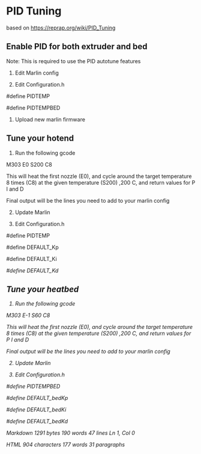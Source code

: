 
# PID Tuning

based on https://reprap.org/wiki/PID_Tuning  

## Enable PID for both extruder and bed  

Note: This is required to use the PID autotune features  

1. Edit Marlin config
	  
 1.  Edit Configuration.h

         
  
 #define PIDTEMP
           
 #define PIDTEMPBED
  
  
1. Upload new marlin firmware  
  

## Tune your hotend  

1. Run the following gcode

    
   
 M303 E0 S200 C8
  
   
 This will heat the first nozzle (E0), and cycle around the target temperature 8 times (C8) at the given temperature (S200) ,200 C, and return values for P I and D
  
   
 Final output will be the lines you need to add to your marlin config
  
  
2. Update Marlin
	  
 1. Edit Configuration.h

  
         
 #define PIDTEMP
           
 #define DEFAULT_Kp <P>
           
 #define DEFAULT_Ki <I>
           
 #define DEFAULT_Kd <D>  

## Tune your heatbed  

1. Run the following gcode

     
  
 M303 E-1 S60 C8
  
   
 This will heat the first nozzle (E0), and cycle around the target temperature 8 times (C8) at the given temperature (S200) ,200 C, and return values for P I and D
  
   
 Final output will be the lines you need to add to your marlin config
  
  
2. Update Marlin
	  
 1. Edit Configuration.h

  
         
 #define PIDTEMPBED
           
 #define DEFAULT_bedKp <P>
           
 #define DEFAULT_bedKi <I>
           
 #define DEFAULT_bedKd <D>  

Markdown 1291  bytes 190  words 47  lines Ln 1, Col 0

HTML 904  characters 177  words 31  paragraphs
<!--stackedit_data:
eyJoaXN0b3J5IjpbMTYwNDkyMDc2OCwtMTMwODI5NzAxNF19
-->
